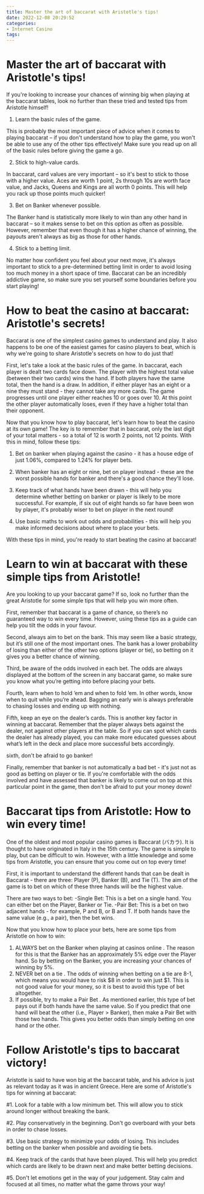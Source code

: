 ```yaml
---
title: Master the art of baccarat with Aristotle's tips!
date: 2022-12-08 20:29:52
categories:
- Internet Casino
tags:
---
```



#  Master the art of baccarat with Aristotle's tips!

If you're looking to increase your chances of winning big when playing at the baccarat tables, look no further than these tried and tested tips from Aristotle himself!

1. Learn the basic rules of the game.

This is probably the most important piece of advice when it comes to playing baccarat – if you don't understand how to play the game, you won't be able to use any of the other tips effectively! Make sure you read up on all of the basic rules before giving the game a go.

2. Stick to high-value cards.

In baccarat, card values are very important – so it's best to stick to those with a higher value. Aces are worth 1 point, 2s through 10s are worth face value, and Jacks, Queens and Kings are all worth 0 points. This will help you rack up those points much quicker!

3. Bet on Banker whenever possible.

The Banker hand is statistically more likely to win than any other hand in baccarat – so it makes sense to bet on this option as often as possible. However, remember that even though it has a higher chance of winning, the payouts aren't always as big as those for other hands.

4. Stick to a betting limit.

No matter how confident you feel about your next move, it's always important to stick to a pre-determined betting limit in order to avoid losing too much money in a short space of time. Baccarat can be an incredibly addictive game, so make sure you set yourself some boundaries before you start playing!

#  How to beat the casino at baccarat: Aristotle's secrets!

Baccarat is one of the simplest casino games to understand and play. It also happens to be one of the easiest games for casino players to beat, which is why we're going to share Aristotle's secrets on how to do just that!

First, let's take a look at the basic rules of the game. In baccarat, each player is dealt two cards face down. The player with the highest total value (between their two cards) wins the hand. If both players have the same total, then the hand is a draw. In addition, if either player has an eight or a nine they must stand - they cannot take any more cards. The game progresses until one player either reaches 10 or goes over 10. At this point the other player automatically loses, even if they have a higher total than their opponent.

Now that you know how to play baccarat, let's learn how to beat the casino at its own game! The key is to remember that in baccarat, only the last digit of your total matters - so a total of 12 is worth 2 points, not 12 points. With this in mind, follow these tips:

1) Bet on banker when playing against the casino - it has a house edge of just 1.06%, compared to 1.24% for player bets.

2) When banker has an eight or nine, bet on player instead - these are the worst possible hands for banker and there's a good chance they'll lose.

3) Keep track of what hands have been drawn - this will help you determine whether betting on banker or player is likely to be more successful. For example, if six out of eight hands so far have been won by player, it's probably wiser to bet on player in the next round!

4) Use basic maths to work out odds and probabilities - this will help you make informed decisions about where to place your bets.

With these tips in mind, you're ready to start beating the casino at baccarat!

#  Learn to win at baccarat with these simple tips from Aristotle!

Are you looking to up your baccarat game? If so, look no further than the great Aristotle for some simple tips that will help you win more often.

First, remember that baccarat is a game of chance, so there’s no guaranteed way to win every time. However, using these tips as a guide can help you tilt the odds in your favour.

Second, always aim to bet on the bank. This may seem like a basic strategy, but it’s still one of the most important ones. The bank has a lower probability of losing than either of the other two options (player or tie), so betting on it gives you a better chance of winning.

Third, be aware of the odds involved in each bet. The odds are always displayed at the bottom of the screen in any baccarat game, so make sure you know what you’re getting into before placing your bets.

Fourth, learn when to hold ‘em and when to fold ‘em. In other words, know when to quit while you’re ahead. Bagging an early win is always preferable to chasing losses and ending up with nothing.

 Fifth, keep an eye on the dealer’s cards. This is another key factor in winning at baccarat. Remember that the player always bets against the dealer, not against other players at the table. So if you can spot which cards the dealer has already played, you can make more educated guesses about what’s left in the deck and place more successful bets accordingly.

 sixth, don't be afraid to go banker! 

 Finally, remember that banker is not automatically a bad bet - it's just not as good as betting on player or tie. If you're comfortable with the odds involved and have assessed that banker is likely to come out on top at this particular point in the game, then don't be afraid to put your money down!

#  Baccarat tips from Aristotle: How to win every time!

One of the oldest and most popular casino games is Baccarat (バカラ). It is thought to have originated in Italy in the 15th century. The game is simple to play, but can be difficult to win. However, with a little knowledge and some tips from Aristotle, you can ensure that you come out on top every time!

First, it is important to understand the different hands that can be dealt in Baccarat - there are three: 
Player (P), Banker (B), and Tie (T). The aim of the game is to bet on which of these three hands will be the highest value.

There are two ways to bet: 
-Single Bet: This is a bet on a single hand. You can either bet on the Player, Banker or Tie. 
-Pair Bet: This is a bet on two adjacent hands - for example, P and B, or B and T. If both hands have the same value (e.g., a pair), then the bet wins.

Now that you know how to place your bets, here are some tips from Aristotle on how to win: 

1) ALWAYS bet on the Banker when playing at casinos online . The reason for this is that the Banker has an approximately 5% edge over the Player hand. So by betting on the Banker, you are increasing your chances of winning by 5%. 
2) NEVER bet on a tie . The odds of winning when betting on a tie are 8-1, which means you would have to risk $8 in order to win just $1. This is not good value for your money, so it is best to avoid this type of bet altogether. 
3) If possible, try to make a Pair Bet . As mentioned earlier, this type of bet pays out if both hands have the same value. So if you predict that one hand will beat the other (i.e., Player > Banker), then make a Pair Bet with those two hands. This gives you better odds than simply betting on one hand or the other.

#  Follow Aristotle's tips to baccarat victory!

Aristotle is said to have won big at the baccarat table, and his advice is just as relevant today as it was in ancient Greece. Here are some of Aristotle's tips for winning at baccarat:

#1. Look for a table with a low minimum bet. This will allow you to stick around longer without breaking the bank.

#2. Play conservatively in the beginning. Don't go overboard with your bets in order to chase losses.

#3. Use basic strategy to minimize your odds of losing. This includes betting on the banker when possible and avoiding tie bets.

#4. Keep track of the cards that have been played. This will help you predict which cards are likely to be drawn next and make better betting decisions.

#5. Don't let emotions get in the way of your judgement. Stay calm and focused at all times, no matter what the game throws your way!